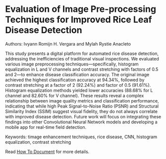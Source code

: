 # Evaluation of Image Pre-processing Techniques for Improved Rice Leaf Disease Detection
Authors: Ivyann Romijn H. Vergara and Mylah Rystie Anacleto

This study presents a digital platform for automated rice disease detection, addressing the inefficiencies of traditional visual inspections. We evaluated various image preprocessing techniques—specifically, histogram equalization in L and V channels and contrast stretching with factors of 0.5 and 2—to enhance disease classification accuracy. The original image achieved the highest classification accuracy at 94.34%, followed by contrast stretching at a factor of 2 (92.24%) and factor of 0.5 (91.61%). Histogram equalization methods yielded lower accuracies (88.68% for L channel and 82.60% for V channel). These results reveal a complex relationship between image quality metrics and classification performance, indicating that while high Peak Signal-to-Noise Ratio (PSNR) and Structural Similarity Index (SSIM) suggest visual fidelity, they do not always correlate with improved disease detection. Future work will focus on integrating these findings into other Convolutional Neural Network models and developing a mobile app for real-time field detection.

Keywords: timage enhancement techniques, rice disease, CNN, histogram equalization, contrast stretching

Read [How To Document](HOWTO.md) for more details.
